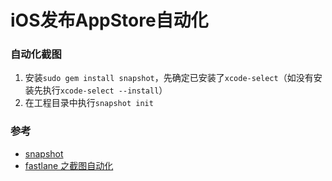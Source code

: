 # iOS发布AppStore自动化

### 自动化截图
1. 安装`sudo gem install snapshot`，先确定已安装了`xcode-select`（如没有安装先执行`xcode-select --install`）
2. 在工程目录中执行`snapshot init`


### 参考
* [snapshot](https://github.com/fastlane/fastlane/tree/master/snapshot#quick-start)
* [fastlane 之截图自动化](https://zhuanlan.zhihu.com/p/20739972)